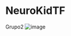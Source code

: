 # NeuroKidTF
Grupo2
![image](https://github.com/user-attachments/assets/d5d3302e-5d73-4920-8d55-58893247c3d2)

